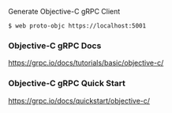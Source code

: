Generate Objective-C gRPC Client

    $ web proto-objc https://localhost:5001

### Objective-C gRPC Docs

https://grpc.io/docs/tutorials/basic/objective-c/

### Objective-C gRPC Quick Start 

https://grpc.io/docs/quickstart/objective-c/

